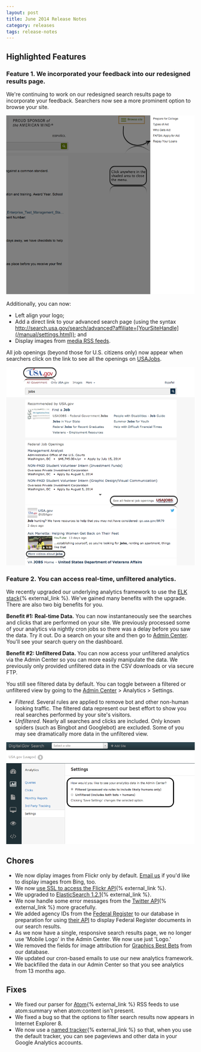 ```yaml
---
layout: post
title: June 2014 Release Notes
category: releases
tags: release-notes
---
```


## Highlighted Features

### Feature 1. We incorporated your feedback into our redesigned results page.

We're continuing to work on our redesigned search results page to incorporate your feedback. Searchers now see a more prominent option to browse your site. 

[![Redesigned option to browse site](/img/release-06-2014-fedaid-browse.png "Redesigned option to browse site")](http://search.usa.gov/search?affiliate=federalstudentaid)

Additionally, you can now:

* Left align your logo;
* Add a direct link to your advanced search page (using the syntax http://search.usa.gov/search/advanced?affiliate=[YourSiteHandle](/manual/settings.html)); and 
* Display images from [media RSS feeds](/manual/rss.html).

All job openings (beyond those for U.S. citizens only) now appear when searchers click on the link to see all the openings on [USAJobs](https://www.usajobs.gov/).  

[![Tweaks to the redesigned USA.gov results page](/img/release-06-2014-USAgov.png "Tweaks to the redesigned USA.gov  results page")](http://search.usa.gov/search?affiliate=usagov&query=jobs)

### Feature 2. You can access real-time, unfiltered analytics.

We recently upgraded our underlying analytics framework to use the [ELK stack](http://www.elasticsearch.org/overview/){% external_link %}. We've gained many benefits with the upgrade. There are also two big benefits for you.

**Benefit #1: Real-time Data.** You can now instantaneously see the searches and clicks that are performed on your site. We previously processed some of your analytics via nightly cron jobs so there was a delay before you saw the data. Try it out. Do a search on your site and then go to [Admin Center](https://search.usa.gov/sites/). You'll see your search query on the dashboard.

**Benefit #2: Unfiltered Data.** You can now access your unfiltered analytics via the Admin Center so you can more easily manipulate the data. We previously only provided unfiltered data in the CSV downloads or via secure FTP.

You still see filtered data by default. You can toggle between a filtered or unfiltered view by going to the [Admin Center](https://search.usa.gov/sites/) > Analytics > Settings.

* *Filtered.* Several rules are applied to remove bot and other non-human looking traffic. The filtered data represent our best effort to show you real searches performed by your site's visitors.
* *Unfiltered.* Nearly all searches and clicks are included. Only known spiders (such as Bingbot and Googlebot) are excluded. Some of you may see dramatically more data in the unfiltered view.

[![Toggle between a filtered or unfiltered view](/img/release-04-2014-Analytics.png "Toggle between a filtered or unfiltered view")](https://search.usa.gov/sites/)

## Chores

* We now diplay images from Flickr only by default. [Email us](mailto:search@support.digitalgov.gov) if you'd like to display images from Bing, too.
* We now [use SSL to access the Flickr API](http://code.flickr.net/2014/04/30/flickr-api-going-ssl-only-on-june-27th-2014/){% external_link %}.
* We upgraded to [ElasticSearch 1.2.1](http://www.elasticsearch.org/blog/elasticsearch-1-2-1-released/){% external_link %}.
* We now handle some error messages from the [Twitter API](https://dev.twitter.com/){% external_link %} more gracefully.
* We added agency IDs from the [Federal Register](https://www.federalregister.gov/) to our database in preparation for using [their API](https://www.federalregister.gov/learn/developers) to display Federal Register documents in our search results.
* As we now have a single, responsive search results page, we no longer use 'Mobile Logo' in the Admin Center. We now use just 'Logo.'
* We removed the fields for image attribution for [Graphics Best Bets](/manual/best-bets-graphics.html) from our database.
* We updated our cron-based emails to use our new analytics framework.
* We backfilled the data in our Admin Center so that you see analytics from 13 months ago.

## Fixes

* We fixed our parser for [Atom](http://tools.ietf.org/html/rfc4287){% external_link %} RSS feeds to use atom:summary when atom:content isn't present.
* We fixed a bug so that the options to filter search results now appears in Internet Explorer 8.
* We now use a [named tracker](https://developers.google.com/analytics/devguides/collection/analyticsjs/method-reference#named){% external_link %} so that, when you use the default tracker, you can see pageviews and other data in your Google Analytics accounts.